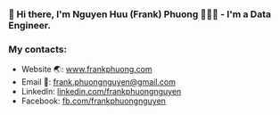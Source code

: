 ### 👋 Hi there, I'm Nguyen Huu (Frank) Phuong 🧑🏻‍💻 - I'm a Data Engineer.

### My contacts:
- Website 🌏: <a href="https://www.frankphuong.com" target="_blank">www.frankphuong.com</a>
- Email 📮: <a href="mailto:frank.phuongnguyen@gmail.com" target="_blank">frank.phuongnguyen@gmail.com</a>
- LinkedIn: [linkedin.com/frankphuongnguyen](https://www.linkedin.com/frankphuongnguyen)
- Facebook: <a href="https://www.facebook.com/frankphuongnguyen" target="_blank">fb.com/frankphuongnguyen</a>
